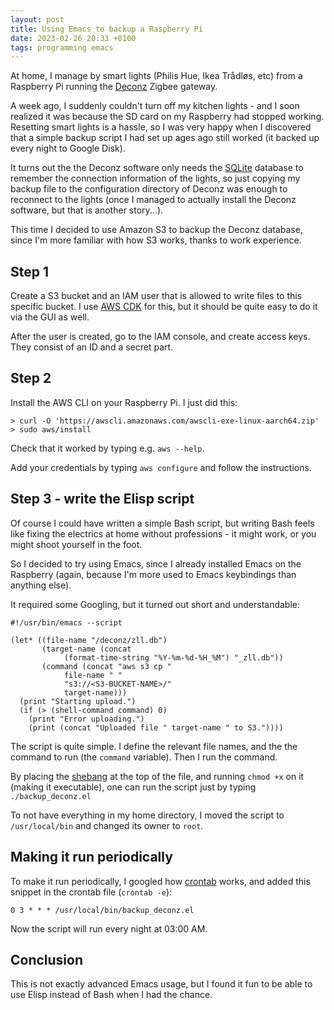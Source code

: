 ```yaml
---
layout: post
title: Using Emacs to backup a Raspberry Pi
date: 2023-02-26 20:33 +0100
tags: programming emacs
---
```


At home, I manage by smart lights (Philis Hue, Ikea Trådløs, etc) from a Raspberry Pi running the [Deconz](https://phoscon.de/en/raspbee2) Zigbee gateway.

A week ago, I suddenly couldn't turn off my kitchen lights - and I soon realized it was because the SD card on my Raspberry had stopped working. Resetting smart lights is a hassle, so I was very happy when I discovered that a simple backup script I had set up ages ago still worked (it backed up every night to Google Disk).

It turns out the the Deconz software only needs the [SQLite](https://www.sqlite.org/index.html) database to remember the connection information of the lights, so just copying my backup file to the configuration directory of Deconz was enough to reconnect to the lights (once I managed to actually install the Deconz software, but that is another story...).

This time I decided to use Amazon S3 to backup the Deconz database, since I'm more familiar with how S3 works, thanks to work experience.

## Step 1

Create a S3 bucket and an IAM user that is allowed to write files to this specific bucket. I use [AWS CDK](https://github.com/aws/aws-cdk) for this, but it should be quite easy to do it via the GUI as well.

After the user is created, go to the IAM console, and create access keys. They consist of an ID and a secret part.

## Step 2

Install the AWS CLI on your Raspberry Pi. I just did this:

```
> curl -O 'https://awscli.amazonaws.com/awscli-exe-linux-aarch64.zip'
> sudo aws/install
```

Check that it worked by typing e.g. `aws --help`.

Add your credentials by typing `aws configure` and follow the instructions.

## Step 3 - write the Elisp script

Of course I could have written a simple Bash script, but writing Bash feels like fixing the electrics at home without professions - it might work, or you might shoot yourself in the foot.

So I decided to try using Emacs, since I already installed Emacs on the Raspberry (again, because I'm more used to Emacs keybindings than anything else).

It required some Googling, but it turned out short and understandable:


```elisp
#!/usr/bin/emacs --script

(let* ((file-name "/deconz/zll.db")
       (target-name (concat
		    (format-time-string "%Y-%m-%d-%H_%M") "_zll.db"))
       (command (concat "aws s3 cp "
			file-name " "
			"s3://<S3-BUCKET-NAME>/"
			target-name)))
  (print "Starting upload.")
  (if (> (shell-command command) 0)
    (print "Error uploading.")
    (print (concat "Uploaded file " target-name " to S3."))))
```

The script is quite simple. I define the relevant file names, and the the command to run (the `command` variable). Then I run the command.

By placing the [shebang](https://en.wikipedia.org/wiki/Shebang_(Unix)) at the top of the file, and running `chmod +x` on it (making it executable), one can run the script just by typing `./backup_deconz.el`

To not have everything in my home directory, I moved the script to `/usr/local/bin` and changed its owner to `root`.

## Making it run periodically

To make it run periodically, I googled how [crontab](https://man7.org/linux/man-pages/man5/crontab.5.html) works, and added this snippet in the crontab file (`crontab -e`):

```
0 3 * * * /usr/local/bin/backup_deconz.el
```

Now the script will run every night at 03:00 AM.

## Conclusion

This is not exactly advanced Emacs usage, but I found it fun to be able to use Elisp instead of Bash when I had the chance.
